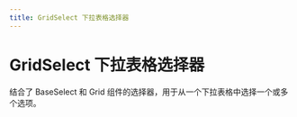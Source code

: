 ```yaml
---
title: GridSelect 下拉表格选择器
---
```


# GridSelect 下拉表格选择器

结合了 BaseSelect 和 Grid 组件的选择器，用于从一个下拉表格中选择一个或多个选项。
